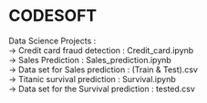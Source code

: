 # CODESOFT  
Data Science Projects :  
-> Credit card fraud detection : Credit_card.ipynb  
-> Sales Prediction :  Sales_prediction.ipynb  
-> Data set for Sales prediction : (Train & Test).csv  
-> Titanic survival prediction : Survival.ipynb  
-> Data set for the Survival prediction : tested.csv  
